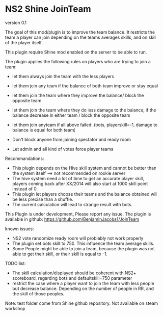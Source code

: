# NS2 Shine JoinTeam

version 0.1

The goal of this mod/plugin is to improve the team balance.
It restricts the team a player can join depending on the teams averages skills, and on skill of the player itself.

This plugin require Shine mod enabled on the server to be able to run.

The plugin applies the following rules on players who are trying to join a team:

-	let them always join the team with the less players
-	let them join any team if the balance of both team improve or stay equal
-	let them join the team where they improve the balance/ block the opposite team
-	let them join the team where they do less damage to the balance, if the balance decrease in either team / block the opposite team
-	let them join anyteam if all above failed. (bots, playerskill=-1, damage to balance is equal for both team)

-	Don't block anyone from joining spectator and ready room
-	Let admin and all kind of votes force player teams 

Recommandations:
-	This plugin depends on the Hive skill system and cannot be better than the system itself --> not recommended on rookie server
-	The hive system need a lot of time to get an accurate player skill, players coming back after XX/2014 will also start at 1000 skill point instead of 0.
-	This plugin let players choose their teams and the balance obtained will be less precise than a shuffle.
-	The current calculation will lead to strange result with bots. 

This Plugin is under development,
Please report any issue.
The plugin is available in github: https://github.com/BenjaminJacobs1/JoinTeam

known issues:
-	NS2 vote randomize ready room will problably not work properly
-	The plugin set bots skill to 750. This influence the team average skills. 
-	Some People might be able to join a team, because the plugin was not able to get their skill, or their skill is equal to -1.


TODO list:
-	The skill calculation/displayed should be coherent with NS2+ scoreboard, regarding bots and defaultskill=750 parameter
-	restrict the case where a player want to join the team with less people but decrease balance. 
	Depending on the number of people in RR, and the skill of those peoples.
	
Note:
test folder come from Shine github repository.
Not available on steam workshop


